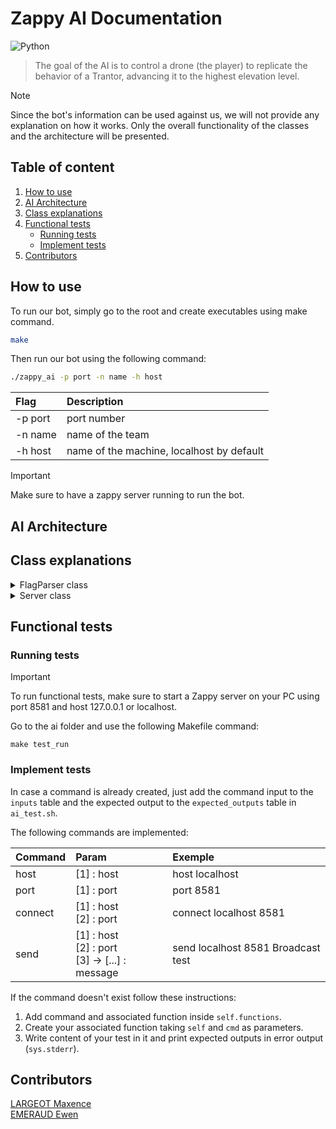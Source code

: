 # Zappy AI Documentation
![Python](https://img.shields.io/badge/python-3670A0?style=for-the-badge&logo=python&logoColor=ffdd54)

> The goal of the AI is to control a drone (the player) to replicate the behavior of a Trantor, advancing it to the highest elevation level.

> [!NOTE]
> Since the bot's information can be used against us, we will not provide any explanation on how it works. Only the overall functionality of the classes and the architecture will be presented.

## Table of content
1. [How to use](#how-to-use)
2. [AI Architecture](#ai-architecture)
3. [Class explanations](#class-explanations)
4. [Functional tests](#functional-tests)
    - [Running tests](#running-tests)
    - [Implement tests](#implement-tests)
5. [Contributors](#contributors)

## How to use

To run our bot, simply go to the root and create executables using make command.

```sh
make
```

Then run our bot using the following command:

```sh
./zappy_ai -p port -n name -h host
```

| Flag | Description |
|:------|:-------------|
| -p port | port number |
| -n name | name of the team |
| -h host | name of the machine, localhost by default |

> [!IMPORTANT]
> Make sure to have a zappy server running to run the bot.


## AI Architecture

## Class explanations

<details>

<summary>FlagParser class</summary>

### Behavior

This class is primarily used to parse the flags provided during the AI's execution. It stores the last occurrence of each used flag and detects errors such as invalid flags and incorrect numbers of arguments for exemple.

</details>

<details>

<summary>Server class</summary>

### Behavior

The main goal of this class is to manage socket beetween zappy server and our ai. Thanks to this class, ai can connect to a server, send data, receive data and check if there is data to get using select function. 

</details>


## Functional tests

### Running tests

> [!IMPORTANT]
> To run functional tests, make sure to start a Zappy server on your PC using port 8581 and host 127.0.0.1 or localhost.

Go to the ai folder and use the following Makefile command:

```
make test_run
```

### Implement tests

In case a command is already created, just add the command input to the `inputs` table and the expected output to the `expected_outputs` table in `ai_test.sh`.

The following commands are implemented:

| Command | Param | Exemple |
|:--------|:------|:--------|
| host | [1] : host | host localhost |
| port | [1] : port | port 8581 |
| connect | [1] : host</br>[2] : port | connect localhost 8581 |
| send | [1] : host</br>[2] : port</br>[3] -> [...] : message | send localhost 8581 Broadcast test |

If the command doesn't exist follow these instructions:

1. Add command and associated function inside `self.functions`.
2. Create your associated function taking `self` and `cmd` as parameters.
3. Write content of your test in it and print expected outputs in error output (`sys.stderr`).

## Contributors

[LARGEOT Maxence](https://github.com/MaxenceLgt)</br>
[EMERAUD Ewen](https://github.com/ewen1507)